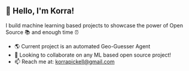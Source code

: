 ## 💾 Hello, I'm Korra! 
I build machine learning based projects to showcase the power of Open Source 📚 and enough time ⏰

- 🌎 Current project is an automated Geo-Guesser Agent
- 📕 Looking to collaborate on any ML based open source project!
- 📫 Reach me at: korrapickell@gmail.com
<!--
**korra-pickell/korra-pickell** is a ✨ _special_ ✨ repository because its `README.md` (this file) appears on your GitHub profile.

Here are some ideas to get you started:

- 🔭 I’m currently working on ...
- 🌱 I’m currently learning ...
- 👯 I’m looking to collaborate on ...
- 🤔 I’m looking for help with ...
- 💬 Ask me about ...
- 📫 How to reach me: ...
- 😄 Pronouns: ...
- ⚡ Fun fact: ...
-->
